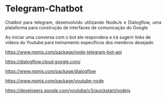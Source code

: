<h1> Telegram-Chatbot </h1>

<p align="justify"> Chatbot para telegram, desenvolvido utilizando NodeJs e Dialogflow, uma plataforma para construção de interfaces de comunicação do Google </p>

Ao iniciar uma conversa com o bot ele respondera e irá sugerir links de vídeos do Youtube para treinamento específicos dos membros desejado 

https://www.npmjs.com/package/node-telegram-bot-api

https://dialogflow.cloud.google.com/

https://www.npmjs.com/package/dialogflow

https://www.npmjs.com/package/youtube-node


https://developers.google.com/youtube/v3/quickstart/nodejs

